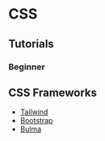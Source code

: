 # CSS

## Tutorials

### Beginner

## CSS Frameworks

- [Tailwind](https://tailwindcss.com/)
- [Bootstrap](https://getbootstrap.com/)
- [Bulma](https://bulma.io/)
